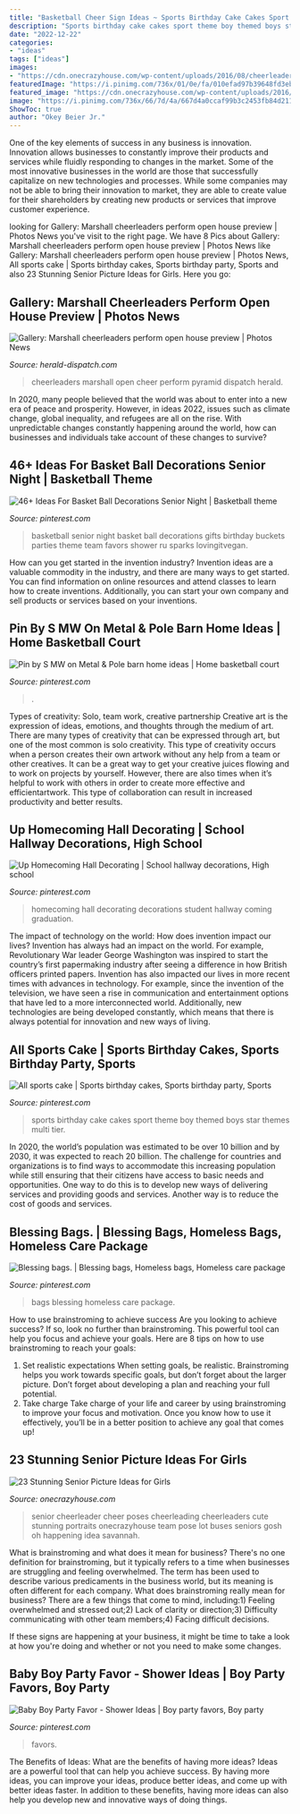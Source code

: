 ```yaml
---
title: "Basketball Cheer Sign Ideas ~ Sports Birthday Cake Cakes Sport Theme Boy Themed Boys Star Themes Multi Tier"
description: "Sports birthday cake cakes sport theme boy themed boys star themes multi tier"
date: "2022-12-22"
categories:
- "ideas"
tags: ["ideas"]
images:
- "https://cdn.onecrazyhouse.com/wp-content/uploads/2016/08/cheerleader-picture.jpg"
featuredImage: "https://i.pinimg.com/736x/01/0e/fa/010efad97b39648fd3eb314ae85691c1--all-star-birthday-party-sports-boys-sports-party.jpg"
featured_image: "https://cdn.onecrazyhouse.com/wp-content/uploads/2016/08/cheerleader-picture.jpg"
image: "https://i.pinimg.com/736x/66/7d/4a/667d4a0ccaf99b3c2453fb84d211865d.jpg"
ShowToc: true
author: "Okey Beier Jr."
---
```



One of the key elements of success in any business is innovation. Innovation allows businesses to constantly improve their products and services while fluidly responding to changes in the market. Some of the most innovative businesses in the world are those that successfully capitalize on new technologies and processes. While some companies may not be able to bring their innovation to market, they are able to create value for their shareholders by creating new products or services that improve customer experience.

	

		
looking for Gallery: Marshall cheerleaders perform open house preview | Photos News you've visit to the right page. We have 8 Pics about Gallery: Marshall cheerleaders perform open house preview | Photos News like Gallery: Marshall cheerleaders perform open house preview | Photos News, All sports cake | Sports birthday cakes, Sports birthday party, Sports and also 23 Stunning Senior Picture Ideas for Girls. Here you go:
		
    
## Gallery: Marshall Cheerleaders Perform Open House Preview | Photos News

<img loading=lazy src="https://bloximages.newyork1.vip.townnews.com/herald-dispatch.com/content/tncms/assets/v3/editorial/f/cc/fcc0832f-afd4-52a5-a538-f4266bcfac4c/562256e445990.image.jpg?resize=946%2C630" onerror="this.onerror=null;this.src='https://tse4.mm.bing.net/th?id=OIP.Xw5KEkSMaLhgTBrEEf61iAHaE7&amp;pid=15.1';" alt="Gallery: Marshall cheerleaders perform open house preview | Photos News">

_Source: herald-dispatch.com_

>cheerleaders marshall open cheer perform pyramid dispatch herald. 

	

In 2020, many people believed that the world was about to enter into a new era of peace and prosperity. However, in ideas 2022, issues such as climate change, global inequality, and refugees are all on the rise. With unpredictable changes constantly happening around the world, how can businesses and individuals take account of these changes to survive?

    
## 46+ Ideas For Basket Ball Decorations Senior Night | Basketball Theme

<img loading=lazy src="https://i.pinimg.com/736x/6a/0d/d0/6a0dd0fa5849d3d893242413d2028c8b.jpg" onerror="this.onerror=null;this.src='https://tse4.mm.bing.net/th?id=OIP.4YVLSDxT28swSzrjquSHmgAAAA&amp;pid=15.1';" alt="46+ Ideas For Basket Ball Decorations Senior Night | Basketball theme">

_Source: pinterest.com_

>basketball senior night basket ball decorations gifts birthday buckets parties theme team favors shower ru sparks lovingitvegan. 

	

How can you get started in the invention industry?
Invention ideas are a valuable commodity in the industry, and there are many ways to get started. You can find information on online resources and attend classes to learn how to create inventions. Additionally, you can start your own company and sell products or services based on your inventions.

    
## Pin By S MW On Metal &amp; Pole Barn Home Ideas | Home Basketball Court

<img loading=lazy src="https://i.pinimg.com/736x/31/fc/49/31fc49e370a8e682a72be883918ca45f.jpg" onerror="this.onerror=null;this.src='https://tse4.mm.bing.net/th?id=OIP.4j8hkuo4h9H7yNorGlIGHQHaFj&amp;pid=15.1';" alt="Pin by S MW on Metal &amp; Pole barn home ideas | Home basketball court">

_Source: pinterest.com_

>. 

	

Types of creativity: Solo, team work, creative partnership
Creative art is the expression of ideas, emotions, and thoughts through the medium of art. There are many types of creativity that can be expressed through art, but one of the most common is solo creativity. This type of creativity occurs when a person creates their own artwork without any help from a team or other creatives. It can be a great way to get your creative juices flowing and to work on projects by yourself. However, there are also times when it’s helpful to work with others in order to create more effective and efficientartwork. This type of collaboration can result in increased productivity and better results.

    
## Up Homecoming Hall Decorating | School Hallway Decorations, High School

<img loading=lazy src="https://i.pinimg.com/736x/66/7d/4a/667d4a0ccaf99b3c2453fb84d211865d.jpg" onerror="this.onerror=null;this.src='https://tse3.mm.bing.net/th?id=OIP.ZjggnV40MQXggGmKyiB49QHaJ3&amp;pid=15.1';" alt="Up Homecoming Hall Decorating | School hallway decorations, High school">

_Source: pinterest.com_

>homecoming hall decorating decorations student hallway coming graduation. 

	

The impact of technology on the world: How does invention impact our lives?
Invention has always had an impact on the world. For example, Revolutionary War leader George Washington was inspired to start the country’s first papermaking industry after seeing a difference in how British officers printed papers. Invention has also impacted our lives in more recent times with advances in technology. For example, since the invention of the television, we have seen a rise in communication and entertainment options that have led to a more interconnected world. Additionally, new technologies are being developed constantly, which means that there is always potential for innovation and new ways of living.

    
## All Sports Cake | Sports Birthday Cakes, Sports Birthday Party, Sports

<img loading=lazy src="https://i.pinimg.com/736x/01/0e/fa/010efad97b39648fd3eb314ae85691c1--all-star-birthday-party-sports-boys-sports-party.jpg" onerror="this.onerror=null;this.src='https://tse4.mm.bing.net/th?id=OIP.Kk8ctGwYJL03JQvJ_vMywgHaLI&amp;pid=15.1';" alt="All sports cake | Sports birthday cakes, Sports birthday party, Sports">

_Source: pinterest.com_

>sports birthday cake cakes sport theme boy themed boys star themes multi tier. 

	

In 2020, the world’s population was estimated to be over 10 billion and by 2030, it was expected to reach 20 billion. The challenge for countries and organizations is to find ways to accommodate this increasing population while still ensuring that their citizens have access to basic needs and opportunities. One way to do this is to develop new ways of delivering services and providing goods and services. Another way is to reduce the cost of goods and services.

    
## Blessing Bags. | Blessing Bags, Homeless Bags, Homeless Care Package

<img loading=lazy src="https://i.pinimg.com/736x/fe/f3/4b/fef34b5b39e109c96876e8378764e162--blessing-bags-homemade-gifts.jpg" onerror="this.onerror=null;this.src='https://tse4.mm.bing.net/th?id=OIP.v_N4E07L1SM21kM5ji34YQHaJ3&amp;pid=15.1';" alt="Blessing bags. | Blessing bags, Homeless bags, Homeless care package">

_Source: pinterest.com_

>bags blessing homeless care package. 

	

How to use brainstroming to achieve success
Are you looking to achieve success? If so, look no further than brainstroming. This powerful tool can help you focus and achieve your goals. Here are 8 tips on how to use brainstroming to reach your goals: 
1. Set realistic expectations 
When setting goals, be realistic. Brainstroming helps you work towards specific goals, but don’t forget about the larger picture. Don’t forget about developing a plan and reaching your full potential. 
2. Take charge 
Take charge of your life and career by using brainstroming to improve your focus and motivation. Once you know how to use it effectively, you’ll be in a better position to achieve any goal that comes up! 

    
## 23 Stunning Senior Picture Ideas For Girls

<img loading=lazy src="https://cdn.onecrazyhouse.com/wp-content/uploads/2016/08/cheerleader-picture.jpg" onerror="this.onerror=null;this.src='https://tse2.mm.bing.net/th?id=OIP.1z1uG-Hh370Qrnw2DCwNLAHaLH&amp;pid=15.1';" alt="23 Stunning Senior Picture Ideas for Girls">

_Source: onecrazyhouse.com_

>senior cheerleader cheer poses cheerleading cheerleaders cute stunning portraits onecrazyhouse team pose lot buses seniors gosh oh happening idea savannah. 

	

What is brainstroming and what does it mean for business?
There's no one definition for brainstroming, but it typically refers to a time when businesses are struggling and feeling overwhelmed. The term has been used to describe various predicaments in the business world, but its meaning is often different for each company. 
What does brainstroming really mean for business? There are a few things that come to mind, including:1) Feeling overwhelmed and stressed out;2) Lack of clarity or direction;3) Difficulty communicating with other team members;4) Facing difficult decisions. 

If these signs are happening at your business, it might be time to take a look at how you're doing and whether or not you need to make some changes.

    
## Baby Boy Party Favor - Shower Ideas | Boy Party Favors, Boy Party

<img loading=lazy src="https://i.pinimg.com/736x/a4/eb/5b/a4eb5b854b9b026698ab880f9564bc9a.jpg" onerror="this.onerror=null;this.src='https://tse4.mm.bing.net/th?id=OIP.EFedNFjawyKiX08VdE365wHaJ3&amp;pid=15.1';" alt="Baby Boy Party Favor - Shower Ideas | Boy party favors, Boy party">

_Source: pinterest.com_

>favors. 

	

The Benefits of Ideas: What are the benefits of having more ideas?
Ideas are a powerful tool that can help you achieve success. By having more ideas, you can improve your ideas, produce better ideas, and come up with better ideas faster. In addition to these benefits, having more ideas can also help you develop new and innovative ways of doing things.

